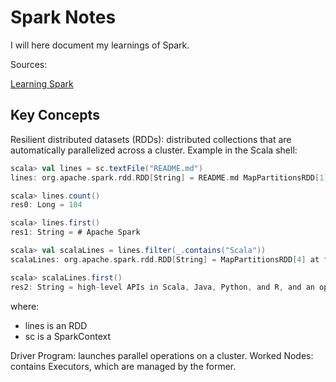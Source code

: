 # Spark Notes

I will here document my learnings of Spark.

Sources:

[Learning Spark](http://shop.oreilly.com/product/0636920028512.do)



## Key Concepts

Resilient distributed datasets (RDDs): distributed collections that are automatically parallelized across a cluster.
Example in the Scala shell:
```scala
scala> val lines = sc.textFile("README.md")
lines: org.apache.spark.rdd.RDD[String] = README.md MapPartitionsRDD[1] at textFile at <console>:24

scala> lines.count()
res0: Long = 104

scala> lines.first()
res1: String = # Apache Spark

scala> val scalaLines = lines.filter(_.contains("Scala"))
scalaLines: org.apache.spark.rdd.RDD[String] = MapPartitionsRDD[4] at filter at <console>:26

scala> scalaLines.first()
res2: String = high-level APIs in Scala, Java, Python, and R, and an optimized engine that
```
where:
- lines is an RDD
- sc is a SparkContext

Driver Program: launches parallel operations on a cluster.
Worked Nodes: contains Executors, which are managed by the former.
